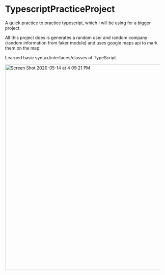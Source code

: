 # TypescriptPracticeProject
A quick practice to practice typescript, which I will be using for a bigger project.

All this project does is generates a random user and random company (random information from faker module) and uses google maps api to mark them on the map. 

Learned basic syntax/interfaces/classes of TypeScript.  

<img width="666" alt="Screen Shot 2020-05-14 at 4 09 21 PM" src="https://user-images.githubusercontent.com/45616379/81994919-c6a22100-95fd-11ea-9e20-5b136e756088.png">
